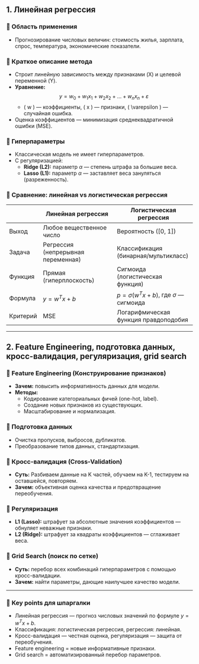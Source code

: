 ## 1. Линейная регрессия

### 🔹 Область применения
- Прогнозирование числовых величин: стоимость жилья, зарплата, спрос, температура, экономические показатели.

### 🔹 Краткое описание метода
- Строит линейную зависимость между признаками (X) и целевой переменной (Y).
- **Уравнение:**
  $$
  y = w_0 + w_1 x_1 + w_2 x_2 + ... + w_n x_n + \varepsilon
  $$
  - \( w \) — коэффициенты, \( x \) — признаки, \( \varepsilon \) — случайная ошибка.
- Оценка коэффициентов — минимизация среднеквадратичной ошибки (MSE).

### 🔹 Гиперпараметры
- Классическая модель не имеет гиперпараметров.
- С регуляризацией:  
  - **Ridge (L2):** параметр $\alpha$ — степень штрафа за большие веса.
  - **Lasso (L1):** параметр $\alpha$ — заставляет веса зануляться (разреженность).

### 🔹 Сравнение: линейная vs логистическая регрессия

|                  | **Линейная регрессия**                   | **Логистическая регрессия**                |
|------------------|------------------------------------------|--------------------------------------------|
| Выход            | Любое вещественное число                  | Вероятность \([0, 1]\)                     |
| Задача           | Регрессия (непрерывная переменная)        | Классификация (бинарная/мультикласс)       |
| Функция          | Прямая (гиперплоскость)                   | Сигмоида (логистическая функция)           |
| Формула          | $y = w^T x + b$                           | $p = \sigma(w^T x + b)$, где $\sigma$ — сигмоида |
| Критерий         | MSE                                       | Логарифмическая функция правдоподобия      |

---

## 2. Feature Engineering, подготовка данных, кросс-валидация, регуляризация, grid search

### 🔹 Feature Engineering (Конструирование признаков)
- **Зачем:** повысить информативность данных для модели.
- **Методы:**
  - Кодирование категориальных фичей (one-hot, label).
  - Создание новых признаков из существующих.
  - Масштабирование и нормализация.

### 🔹 Подготовка данных
- Очистка пропусков, выбросов, дубликатов.
- Преобразование типов данных, стандартизация.

### 🔹 Кросс-валидация (Cross-Validation)
- **Суть:** Разбиваем данные на K частей, обучаем на K-1, тестируем на оставшейся, повторяем.
- **Зачем:** объективная оценка качества и предотвращение переобучения.

### 🔹 Регуляризация
- **L1 (Lasso):** штрафует за абсолютные значения коэффициентов — обнуляет неважные признаки.
- **L2 (Ridge):** штрафует за квадраты коэффициентов — сглаживает веса.

### 🔹 Grid Search (поиск по сетке)
- **Суть:** перебор всех комбинаций гиперпараметров с помощью кросс-валидации.
- **Зачем:** найти параметры, дающие наилучшее качество модели.

---

### 📝 **Key points для шпаргалки**
- Линейная регрессия — прогноз числовых значений по формуле $y = w^T x + b$.
- Классификация: логистическая регрессия, регрессия: линейная.
- Кросс-валидация — честная оценка, регуляризация — защита от переобучения.
- Feature engineering = новые информативные признаки.
- Grid search = автоматизированный перебор параметров.

